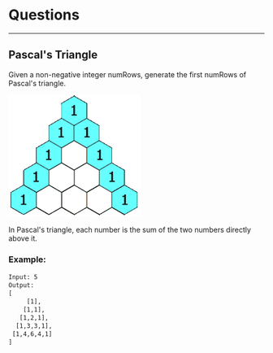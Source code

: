 # Questions

--------------------
## Pascal's Triangle
Given a non-negative integer numRows, generate the first numRows of Pascal's triangle. <br>

![](PascalTriangleAnimated2.gif) <br>

In Pascal's triangle, each number is the sum of the two numbers directly above it.

### Example:
```
Input: 5
Output:
[
     [1],
    [1,1],
   [1,2,1],
  [1,3,3,1],
 [1,4,6,4,1]
]
```
